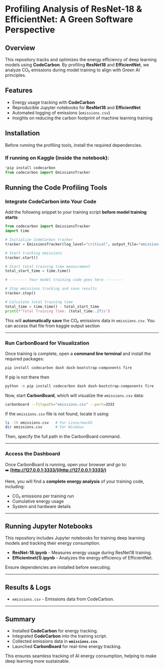 # Profiling Analysis of ResNet-18 & EfficientNet: A Green Software Perspective

## Overview  
This repository tracks and optimizes the energy efficiency of deep learning models using **CodeCarbon**. By profiling **ResNet18** and **EfficientNet**, we analyze CO₂ emissions during model training to align with Green AI principles.  



## Features  
- Energy usage tracking with **CodeCarbon**  
- Reproducible Jupyter notebooks for **ResNet18** and **EfficientNet**  
- Automated logging of emissions (`emissions.csv`)  
- Insights on reducing the carbon footprint of machine learning training 


## Installation

Before running the profiling tools, install the required dependencies.

### **If running on Kaggle (inside the notebook):**  
```python
!pip install codecarbon
from codecarbon import EmissionsTracker
```


## Running the Code Profiling Tools

### **Integrate CodeCarbon into Your Code**
Add the following snippet to your training script **before model training starts**:  

```python
from codecarbon import EmissionsTracker
import time

# Initialize CodeCarbon tracker
tracker = EmissionsTracker(log_level="critical", output_file="emissions.csv", output_dir="./")

# Start tracking emissions
tracker.start()

# Start total training time measurement
total_start_time = time.time()

# -------- Your model training code goes here --------

# Stop emissions tracking and save results
tracker.stop()

# Calculate total training time
total_time = time.time() - total_start_time
print(f"Total Training Time: {total_time:.2f}s")
```

This will **automatically save** the CO₂ emissions data in `emissions.csv`. You can access that file from kaggle output section

---

### **Run CarbonBoard for Visualization**
Once training is complete, open a **command line terminal** and install the required packages:

```bash
pip install codecarbon dash dash-bootstrap-components fire
```
If pip is not there then
```bash
python -m pip install codecarbon dash dash-bootstrap-components fire
```

Now, start **CarbonBoard**, which will visualize the `emissions.csv` data:

```bash
carbonboard --filepath="emissions.csv" --port=3333
```

If the `emissions.csv` file is not found, locate it using:
```bash
ls -lh emissions.csv   # For Linux/macOS  
dir emissions.csv      # For Windows  
```
Then, specify the full path in the CarbonBoard command.

---

### **Access the Dashboard**
Once CarbonBoard is running, open your browser and go to:  
➡️ **[http://127.0.0.1:3333/](http://127.0.0.1:3333/)**  

Here, you will find a **complete energy analysis** of your training code, including:
- CO₂ emissions per training run
- Cumulative energy usage
- System and hardware details

---

## Running Jupyter Notebooks
This repository includes Jupyter notebooks for training deep learning models and tracking their energy consumption.

- **ResNet-18.ipynb** - Measures energy usage during ResNet18 training.
- **Efficientnet(1).ipynb** - Analyzes the energy efficiency of EfficientNet.


Ensure dependencies are installed before executing.

---

## Results & Logs
- `emissions.csv` - Emissions data from CodeCarbon.

---

## Summary
- Installed **CodeCarbon** for energy tracking.
- Integrated **CodeCarbon** into the training script.
- Collected emissions data in **`emissions.csv`**.
- Launched **CarbonBoard** for real-time energy tracking.

This ensures seamless tracking of AI energy consumption, helping to make deep learning more sustainable.
